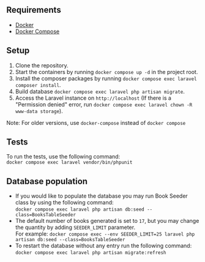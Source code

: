 ## Requirements
- [Docker](https://docs.docker.com/install)
- [Docker Compose](https://docs.docker.com/compose/install)

## Setup
1. Clone the repository.
2. Start the containers by running `docker compose up -d` in the project root.
3. Install the composer packages by running `docker compose exec laravel composer install`.
4. Build database `docker compose exec laravel php artisan migrate`.
5. Access the Laravel instance on `http://localhost` (If there is a "Permission denied" error, run `docker compose exec laravel chown -R www-data storage`).

Note: For older versions, use `docker-compose` instead of `docker compose` 
## Tests
To run the tests, use the following command:\
`docker compose exec laravel vendor/bin/phpunit`

## Database population
- If you would like to populate the database you may run Book Seeder class by using the following command:\
`docker compose exec laravel php artisan db:seed --class=BooksTableSeeder`
- The default number of books generated is set to `17`, but you may change the quantity by adding `SEEDER_LIMIT` parameter.\
For example: `docker compose exec --env SEEDER_LIMIT=25 laravel php artisan db:seed --class=BooksTableSeeder`
- To restart the database without any entry run the following command:\
`docker compose exec laravel php artisan migrate:refresh`
